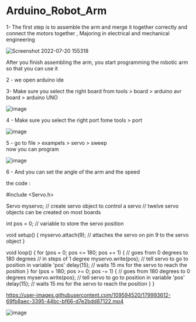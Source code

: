 # Arduino_Robot_Arm

1- The first step is to assemble the arm and merge it together correctly and connect the motors together , Majoring in electrical and mechanical engineering

![Screenshot 2022-07-20 155318](https://user-images.githubusercontent.com/109594520/179989796-91e9f74a-df79-4507-8431-6ac284b954a0.png)


After you finish assembling the arm, you start programming the robotic arm so that you can use it


2 - we open arduino ide 

3- Make sure you select the right board from tools > board > arduino avr board > arduino UNO


 ![image](https://user-images.githubusercontent.com/109594520/179990386-4fbc3b53-0988-4f8f-981b-beb92bff045a.png)
 
 4 -  Make sure you select the right port fome tools > port 
 
 ![image](https://user-images.githubusercontent.com/109594520/179991673-237eb7e4-434b-4198-8f40-69c3432a900e.png)


5 - go to file > exampels > servo > sweep  
now you can program

![image](https://user-images.githubusercontent.com/109594520/179992503-419ba6d1-21c0-4ca2-8e5b-e78ddef78bfc.png)

6 - And you can set the angle of the arm and the speed 

the code :

#include <Servo.h>

Servo myservo;  // create servo object to control a servo
// twelve servo objects can be created on most boards

int pos = 0;    // variable to store the servo position

void setup() {
  myservo.attach(9);  // attaches the servo on pin 9 to the servo object
}

void loop() {
  for (pos = 0; pos <= 180; pos += 1) { // goes from 0 degrees to 180 degrees
    // in steps of 1 degree
    myservo.write(pos);              // tell servo to go to position in variable 'pos'
    delay(15);                       // waits 15 ms for the servo to reach the position
  }
  for (pos = 180; pos >= 0; pos -= 1) { // goes from 180 degrees to 0 degrees
    myservo.write(pos);              // tell servo to go to position in variable 'pos'
    delay(15);                       // waits 15 ms for the servo to reach the position
  }
}




https://user-images.githubusercontent.com/109594520/179993612-69fb8aec-3395-44bc-bf66-d7e2bdd87122.mp4

![image](https://user-images.githubusercontent.com/109594520/179993785-8d02b473-81f1-4d20-8f07-0e5effaa2565.png)

